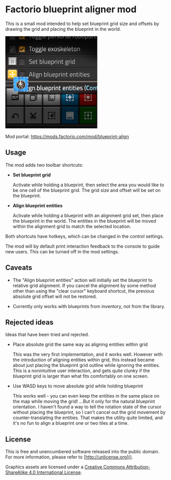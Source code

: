 Factorio blueprint aligner mod
===

This is a small mod intended to help set blueprint grid size and offsets
by drawing the grid and placing the blueprint in the world.

![Mod thumbnail](./src/thumbnail.png)

Mod portal: https://mods.factorio.com/mod/blueprint-align


Usage
---

The mod adds two toolbar shortcuts:

- **Set blueprint grid**

  Activate while holding a blueprint,
  then select the area you would like to be one cell of the blueprint grid.
  The grid size and offset will be set on the blueprint.

- **Align blueprint entities**

  Activate while holding a blueprint with an alignment grid set,
  then place the blueprint in the world.
  The entities in the blueprint will be moved within the alignment grid
  to match the selected location.

Both shortcuts have hotkeys, which can be changed in the control settings.

The mod will by default print interaction feedback to the console to guide new users.
This can be turned off in the mod settings.


Caveats
---

- The "Align blueprint entities" action will initially set the blueprint to relative grid alignment.
  If you cancel the alignment by some method other than using the "clear cursor" keyboard shortcut,
  the previous absolute grid offset will not be restored.

- Currently only works with blueprints from inventory, not from the library.


Rejected ideas
---

Ideas that have been tried and rejected.

- Place absolute grid the same way as aligning entities within grid

  This was the very first implementation, and it works well.
  However with the introduction of aligning entities within grid,
  this instead became about just placing the blueprint grid outline while ignoring the entities.
  This is a nonintuitive user interaction, and gets quite clunky
  if the blueprint grid is larger than what fits comfortably on one screen.

- Use WASD keys to move absolute grid while holding blueprint

  This works well - you can even keep the entities in the same place on the map while moving the grid!
  ...But it only for the natural blueprint orientation.
  I haven't found a way to tell the rotation state of the cursor without placing the blueprint,
  so I can't cancel out the grid movement by counter-translating the entities.
  That makes the utility quite limited, and it's no fun to align a blueprint one or two tiles at a time.


License
---

This is free and unencumbered software released into the public domain.
For more information, please refer to [http://unlicense.org]().

Graphics assets are licensed under a
[Creative Commons Attribution-ShareAlike 4.0 International License](http://creativecommons.org/licenses/by-sa/4.0/).

